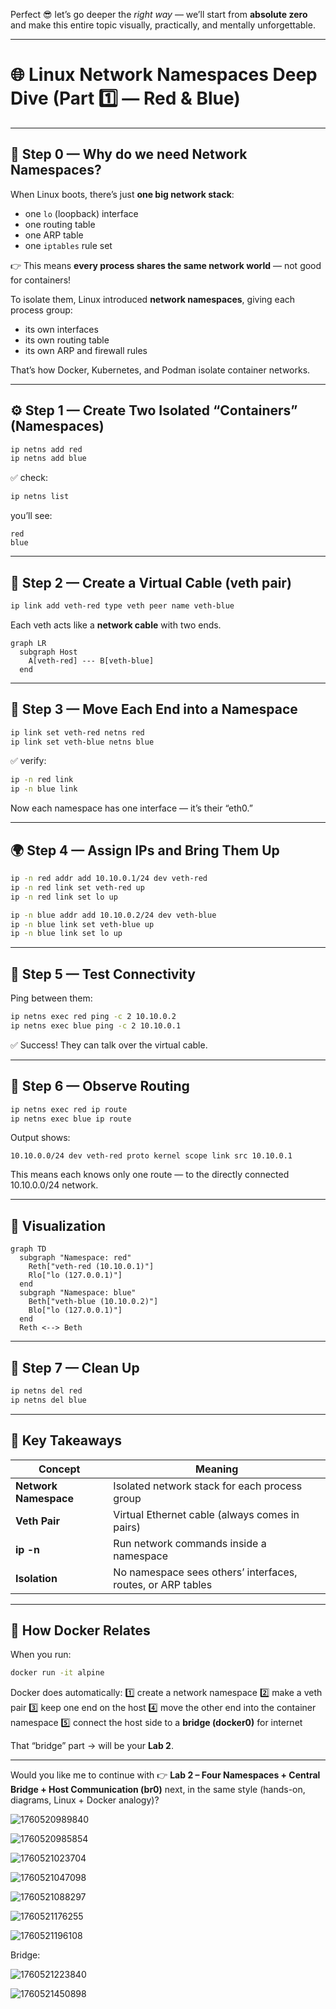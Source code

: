 Perfect 😎 let’s go deeper the _right way_ — we’ll start from **absolute zero** and make this entire topic visually, practically, and mentally unforgettable.

---

# 🌐 Linux Network Namespaces Deep Dive (Part 1️⃣ — Red & Blue)

---

## 🧠 Step 0 — Why do we need Network Namespaces?

When Linux boots, there’s just **one big network stack**:

- one `lo` (loopback) interface
- one routing table
- one ARP table
- one `iptables` rule set

👉 This means **every process shares the same network world** — not good for containers!

To isolate them, Linux introduced **network namespaces**, giving each process group:

- its own interfaces
- its own routing table
- its own ARP and firewall rules

That’s how Docker, Kubernetes, and Podman isolate container networks.

---

## ⚙️ Step 1 — Create Two Isolated “Containers” (Namespaces)

```bash
ip netns add red
ip netns add blue
```

✅ check:

```bash
ip netns list
```

you’ll see:

```
red
blue
```

---

## 🧱 Step 2 — Create a Virtual Cable (veth pair)

```bash
ip link add veth-red type veth peer name veth-blue
```

Each veth acts like a **network cable** with two ends.

```mermaid
graph LR
  subgraph Host
    A[veth-red] --- B[veth-blue]
  end
```

---

## 🔗 Step 3 — Move Each End into a Namespace

```bash
ip link set veth-red netns red
ip link set veth-blue netns blue
```

✅ verify:

```bash
ip -n red link
ip -n blue link
```

Now each namespace has one interface — it’s their “eth0.”

---

## 🌍 Step 4 — Assign IPs and Bring Them Up

```bash
ip -n red addr add 10.10.0.1/24 dev veth-red
ip -n red link set veth-red up
ip -n red link set lo up

ip -n blue addr add 10.10.0.2/24 dev veth-blue
ip -n blue link set veth-blue up
ip -n blue link set lo up
```

---

## 🧪 Step 5 — Test Connectivity

Ping between them:

```bash
ip netns exec red ping -c 2 10.10.0.2
ip netns exec blue ping -c 2 10.10.0.1
```

✅ Success! They can talk over the virtual cable.

---

## 🧭 Step 6 — Observe Routing

```bash
ip netns exec red ip route
ip netns exec blue ip route
```

Output shows:

```
10.10.0.0/24 dev veth-red proto kernel scope link src 10.10.0.1
```

This means each knows only one route — to the directly connected 10.10.0.0/24 network.

---

## 🧩 Visualization

```mermaid
graph TD
  subgraph "Namespace: red"
    Reth["veth-red (10.10.0.1)"]
    Rlo["lo (127.0.0.1)"]
  end
  subgraph "Namespace: blue"
    Beth["veth-blue (10.10.0.2)"]
    Blo["lo (127.0.0.1)"]
  end
  Reth <--> Beth
```

---

## 🧰 Step 7 — Clean Up

```bash
ip netns del red
ip netns del blue
```

---

## 🧠 Key Takeaways

| Concept               | Meaning                                                     |
| --------------------- | ----------------------------------------------------------- |
| **Network Namespace** | Isolated network stack for each process group               |
| **Veth Pair**         | Virtual Ethernet cable (always comes in pairs)              |
| **ip -n**             | Run network commands inside a namespace                     |
| **Isolation**         | No namespace sees others’ interfaces, routes, or ARP tables |

---

## 🧩 How Docker Relates

When you run:

```bash
docker run -it alpine
```

Docker does automatically:
1️⃣ create a network namespace
2️⃣ make a veth pair
3️⃣ keep one end on the host
4️⃣ move the other end into the container namespace
5️⃣ connect the host side to a **bridge (docker0)** for internet

That “bridge” part → will be your **Lab 2**.

---

Would you like me to continue with
👉 **Lab 2 – Four Namespaces + Central Bridge + Host Communication (br0)** next,
in the same style (hands-on, diagrams, Linux + Docker analogy)?

![1760520989840](image/1.namespaces-networking/1760520989840.png)

![1760520985854](image/1.namespaces-networking/1760520985854.png)

![1760521023704](image/1.namespaces-networking/1760521023704.png)

![1760521047098](image/1.namespaces-networking/1760521047098.png)

![1760521088297](image/1.namespaces-networking/1760521088297.png)

![1760521176255](image/1.namespaces-networking/1760521176255.png)

![1760521196108](image/1.namespaces-networking/1760521196108.png)

Bridge:

![1760521223840](image/1.namespaces-networking/1760521223840.png)

![1760521450898](image/1.namespaces-networking/1760521450898.png)
